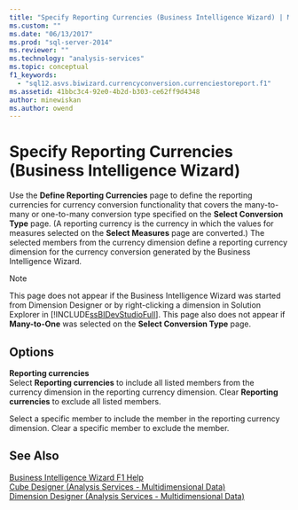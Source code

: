 ```yaml
---
title: "Specify Reporting Currencies (Business Intelligence Wizard) | Microsoft Docs"
ms.custom: ""
ms.date: "06/13/2017"
ms.prod: "sql-server-2014"
ms.reviewer: ""
ms.technology: "analysis-services"
ms.topic: conceptual
f1_keywords: 
  - "sql12.asvs.biwizard.currencyconversion.currenciestoreport.f1"
ms.assetid: 41bbc3c4-92e0-4b2d-b303-ce62ff9d4348
author: minewiskan
ms.author: owend
---
```

# Specify Reporting Currencies (Business Intelligence Wizard)
  Use the **Define Reporting Currencies** page to define the reporting currencies for currency conversion functionality that covers the many-to-many or one-to-many conversion type specified on the **Select Conversion Type** page. (A reporting currency is the currency in which the values for measures selected on the **Select Measures** page are converted.) The selected members from the currency dimension define a reporting currency dimension for the currency conversion generated by the Business Intelligence Wizard.  
  
> [!NOTE]  
>  This page does not appear if the Business Intelligence Wizard was started from Dimension Designer or by right-clicking a dimension in Solution Explorer in [!INCLUDE[ssBIDevStudioFull](../includes/ssbidevstudiofull-md.md)]. This page also does not appear if **Many-to-One** was selected on the **Select Conversion Type** page.  
  
## Options  
 **Reporting currencies**  
 Select **Reporting currencies** to include all listed members from the currency dimension in the reporting currency dimension. Clear **Reporting currencies** to exclude all listed members.  
  
 Select a specific member to include the member in the reporting currency dimension. Clear a specific member to exclude the member.  
  
## See Also  
 [Business Intelligence Wizard F1 Help](business-intelligence-wizard-f1-help.md)   
 [Cube Designer &#40;Analysis Services - Multidimensional Data&#41;](cube-designer-analysis-services-multidimensional-data.md)   
 [Dimension Designer &#40;Analysis Services - Multidimensional Data&#41;](dimension-designer-analysis-services-multidimensional-data.md)  
  
  
